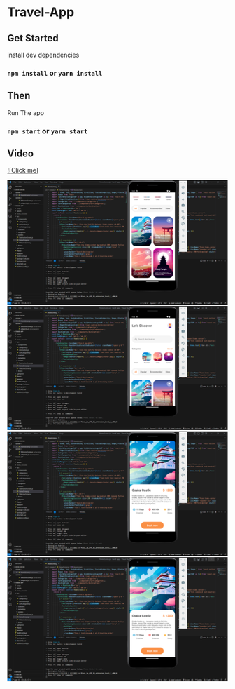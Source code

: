 # Travel-App

  

## Get Started

install dev dependencies

### `npm install` or `yarn install`

## Then

Run The app

### `npm start` or `yarn start`
## Video
[![Click me]](https://mailuc-my.sharepoint.com/personal/cheemadu_mail_uc_edu/_layouts/15/stream.aspx?id=%2Fpersonal%2Fcheemadu%5Fmail%5Fuc%5Fedu%2FDocuments%2FRecordings%2FCall%20with%20Kunda%2C%20Nethaji%20Lakshman%20%28kundann%29%2D20240421%5F195223%2DMeeting%20Recording%2Emp4&ga=1&referrer=StreamWebApp%2EWeb&referrerScenario=AddressBarCopied%2Eview)

![Alt text](./assets/images/ss1.png)
![Alt text](./assets/images/ss2.png)
![Alt text](./assets/images/ss3.png)
![Alt text](./assets/images/ss4.png)

